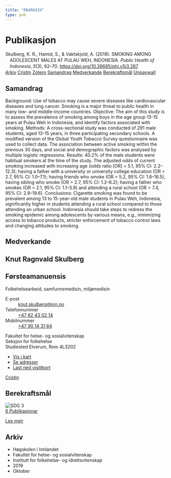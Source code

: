 ```yaml
---
title: "RB4R633X"
type: pub
---
```

<h1>Publikasjon</h1>
<article id="csl-bib-container-RB4R633X" class="csl-bib-container">
  <div class="csl-bib-body" style="line-height: 1.35; padding-left: 1em; text-indent:-1em;">
  <div class="csl-entry">Skulberg, K. R., Hamid, S., &amp; Vaktskjold, A. (2019). SMOKING AMONG ADOLESCENT MALES AT PULAU WEH, INDONESIA. <i>Public Health of Indonesia</i>, <i>5</i>(3), 62&#x2013;70. <a href="https://doi.org/10.36685/phi.v5i3.287">https://doi.org/10.36685/phi.v5i3.287</a></div>
</div>
  <div class="csl-bib-buttons">
    <a href="#taxonomy-article-RB4R633X" class="csl-bib-button">Arkiv</a>
    <a href="https://app.cristin.no/results/show.jsf?id=1733582" alt="Cristin URL" class="csl-bib-button">Cristin</a>
    <a href="http://zotero.org/groups/5402882/items/RB4R633X" alt="Zotero URL" class="csl-bib-button">Zotero</a>
    <a href="#abstract-article-RB4R633X" class="csl-bib-button">Samandrag</a>
    <a href="#contributors-article-RB4R633X" class="csl-bib-button">Medverkande</a>
    <a href="#sdg-article-RB4R633X" class="csl-bib-button">Berekraftsmål</a>
    <a href="http://stikbar.org/ycabpublisher/index.php/PHI/article/download/287/pdf" class="csl-bib-button">Unpaywall</a>
  </div>
  <div id="csl-bib-meta-container-RB4R633X"></div>
</article>
<div id="csl-bib-meta-RB4R633X" class="csl-bib-meta">
  <article id="abstract-article-RB4R633X" class="abstract-article">
    <h1>Samandrag</h1>
    Background: Use of tobacco may cause severe diseases like cardiovascular diseases and lung cancer. Smoking is a major threat to public health in many low- and middle-income countries. Objective: The aim of this study is to assess the prevalence of smoking among boys in the age group 13-15 years at Pulau Weh in Indonesia, and identify factors associated with smoking. Methods: A cross-sectional study was conducted of 291 male students, aged 13-15 years, in three participating secondary schools. A modified version of the Global Youth Tobacco Survey questionnaire was used to collect data. The association between active smoking within the previous 30 days, and social and demographic factors was analysed by multiple logistic regressions. Results: 40.2% of the male students were habitual smokers at the time of the study. The adjusted odds of current smoking increased with increasing age (odds ratio [OR] = 5.1, 95% CI: 2.2–12.3); having a father with a university or university college education (OR = 2.7, 95% CI: 1.0–7.1); having friends who smoke (OR = 5.2, 95% CI: 1.6–16.5), having sibling who smoke (OR = 2.7, 95% CI: 1.2–6.2); having a father who smokes (OR = 2.1, 95% CI: 1.1–3.9) and attending a rural school (OR = 7.4, 95% CI: 2.8–19.6). Conclusions: Cigarette smoking was found to be prevalent among 13 to 15-year-old male students in Pulau Weh, Indonesia, significantly higher in students attending a rural school compared to those attending an urban school. Indonesia should take steps to redress the smoking epidemic among adolescents by various means, e.g., minimizing access to tobacco products, stricter enforcement of tobacco control laws and changing attitudes to smoking.
  </article>
  <article id="contributors-article-RB4R633X" class="contributors-article">
    <h1>Medverkande</h1>
    <div class="personas"> <div class="vrtx-hinn-person-card"> <div class="photo"> <i class="lar la-user-circle missing-person"></i> </div> <div class="info"> <hgroup><h1>Knut Ragnvald Skulberg</h1> <h2>Førsteamanuensis</h2> <p>Folkehelsearbeid, samfunnsmedisin, miljømedisin </p> </hgroup><dl> <dt>E-post</dt> <dd> <a href="mailto:knut.skulberg@inn.no">knut.skulberg@inn.no</a> </dd> <dt>Telefonnummer</dt> <dd><a href="tel:+4762430214"> +47 62 43 02 14 </a></dd> <dt>Mobilnummer</dt> <dd><a href="tel:+4790143164"> +47 90 14 31 64 </a></dd> </dl> <p> Fakultet for helse- og sosialvitenskap<br> Seksjon for folkehelse<br> Studiested Elverum, Rom 4L3202 </p> <ul class="vrtx-hinn-links"> <li><a href="https://www.google.com/maps?q=60.88177,11.53669">Vis i kart</a></li> <li><a href="https://www.inn.no/finn-en-ansatt/knut-skulberg.html#vrtx-hinn-addresses">Se adresser</a></li> <li><a href="https://www.inn.no/finn-en-ansatt/knut-skulberg.html?vrtx=vcf">Last ned visittkort</a></li> </ul> </div> </div> <a href="https://app.cristin.no/persons/show.jsf?id=9616" alt="Cristin URL" class="personas-cristin">Cristin</a> </div>
  </article>
  <article id="sdg-article-RB4R633X" class="sdg-article">
    <h1>Berekraftsmål</h1>
    <div class="sdg-container"><div id="sdg3" class="sdg"> <img src="{{< params subfolder >}}images/sdg/sdg03_no.png" class="image" alt="SDG 3"> <div class="sdg-overlay"> <a href="{{< params subfolder >}}no/archive/?sdg=3#archive" class="sdg-publication-count"><span>6</span> Publikasjonar</a> <p><a href="NA" class="sdg-read-more">Les meir</a></p> </div> </div></div>
  </article>
  <article id="taxonomy-article-RB4R633X" class="taxonomy-article">
    <h1>Arkiv</h1>
    <ul>
      <li>Høgskolen i Innlandet</li>
      <li>Fakultet for helse- og sosialvitenskap</li>
      <li>Institutt for folkehelse- og idrettsvitenskap</li>
      <li>2019</li>
      <li>Oktober</li>
    </ul>
  </article>
</div>
